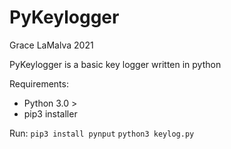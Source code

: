 # PyKeylogger
Grace LaMalva 2021 

PyKeylogger is a basic key logger written in python

Requirements:
- Python 3.0 > 
- pip3 installer

Run:
`pip3 install pynput`
`python3 keylog.py `